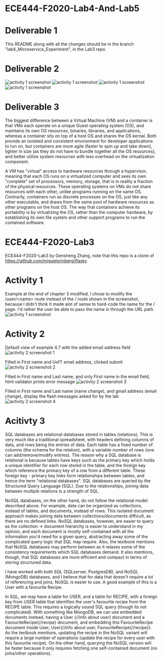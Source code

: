 # ECE444-F2020-Lab4-And-Lab5
# Deliverable 1
This README along with all the changes should be in the branch "lab4_Microservice_Experiment", in the Lab3 repo.
# Deliverable 2
![activity 1 screenshot](https://github.com/UTkzhang/ECE444-F2020-Lab3/blob/master/assignment_imgs/Snip20201005_43.png)
![activity 1 screenshot](https://github.com/UTkzhang/ECE444-F2020-Lab3/blob/master/assignment_imgs/Snip20201005_44.png)
![activity 1 screenshot](https://github.com/UTkzhang/ECE444-F2020-Lab3/blob/master/assignment_imgs/Snip20201005_45.png)
![activity 1 screenshot](https://github.com/UTkzhang/ECE444-F2020-Lab3/blob/master/assignment_imgs/Snip20201005_46.png)

# Deliverable 3
The biggest difference between a Virtual Machine (VM) and a container is that VMs each operate on a unique Guest operating system (OS), and maintains its own OS resources, binaries, libraries, and applications, whereas a container sits on top of a host OS and shares the OS kernal. Both provide an isolated and consistent environment for developer applications to run on, but containers are more agile (faster to spin up and take down), lighter in size (as they do not have to bundle together all the OS resources), and better utilize system resources with less overhead on the virtualization component. 

A VM has "virtual" access to hardware resources through a hypervisor, meaning that each OS runs on a virtualized computer and sees its own "complete" set of processors, memory, storage, that is in reality a fraction of the physical resources. These operating systems on VMs do not share resources with each other, unlike programs running on the same OS. Contrarily, containers run as discrete processes on the OS, just like any other executable, and draws from the same pool of hardware resources as other programs on the host OS. The way that containers achieve its portability is by virtualizing the OS, rather than the computer hardware, by establishing its own file system and other support programs to run the contained software.


# ECE444-F2020-Lab3
 ECE444-F2020-Lab3 by Gensheng Zhang, note that this repo is a clone of https://github.com/miguelgrinberg/flasky

# Activity 1
Example at the end of chapter 3 modified, I chose to modify the /user/\<name\> route instead of the / route shown in the screenshot, because I didn't think it made alot of sense to hard-code the name for the / page. I'd rather the user be able to pass the name in through the URL path.
![activity 1 screenshot](https://github.com/UTkzhang/ECE444-F2020-Lab3/blob/master/assignment_imgs/Snip20200928_33.png)

# Activity 2
Default view of example 4.7 with the added email address field
![activity 2 screenshot 1](https://github.com/UTkzhang/ECE444-F2020-Lab3/blob/master/assignment_imgs/Snip20200929_34.png)

Filled in First name and UofT email address, clicked submit
![activity 2 screenshot 2](https://github.com/UTkzhang/ECE444-F2020-Lab3/blob/master/assignment_imgs/Snip20200929_35.png)

Filled in First name and Last name, and only First name in the email field, html validator prints error message
![activity 2 screenshot 3](https://github.com/UTkzhang/ECE444-F2020-Lab3/blob/master/assignment_imgs/Snip20200929_37.png)

Filled in First name and Last name (name change), and gmail address (email change), display the flash messages asked for by the lab
![activity 2 screenshot 4](https://github.com/UTkzhang/ECE444-F2020-Lab3/blob/master/assignment_imgs/Snip20200929_38.png)

# Acitivty 3
SQL databases are relational databases stored in tables (relations). This is very much like a traditional spreadsheet, with headers defining columns of data, and rows being the entries of data. Each table has a fixed number of columns (the schema for the relation), with a variable number of rows (one can add/remove/modify entries). The reason why a SQL database is relational is because tables have keys such as the primary key which holds a unique identifier for each row stored in the table, and the foreign key which reference the primary key of a row from a different table. These foreign key - primary key links form relationships between tables, and hence the term "relational databases". SQL databases are queried by the Structured Query Language (SQL). Due to the relationships, joining data between multiple relations is a strength of SQL.
 
NoSQL databases, on the other hand, do not follow the relational model described above. For example, data can be organized as collections, instead of tables, and documents, instead of rows. This isolated document approach makes joining data between collections/documents difficult, as there are no defined links. NoSQL databases, however, are easier to query as the collection -> document hierarchy is easier to understand in my opinion, and each document is mostly self-contained with all the information you'd need for a given query, abstracting away some of the complicated query logic that SQL may require. Also, the textbook mentions that NoSQL databases may perform between as it relaxes some of the consistency requirements which SQL databases demand. It also mentions, though, that SQL databases are more efficient and compact in terms of storing structured data. 

I have worked with both SQL (SQLserver, PostgresDB), and NoSQL (MongoDB) databases, and I believe that for data that doesn't require a lot of referencing and joins, NoSQL is easier to use. A good example of this is a User with a favourite Recipe.

In SQL, we may have a table for USER, and a table for RECIPE, with a foreign key from USER table that identifies the user's favourite recipe from the RECIPE table. This requires a logically sound SQL query (though its not complicated). With something like MongoDB, we can use embedded documents instead, having a User {//info about user} document and a FavouriteRecipe{//recipe} document, and embedding this FavouriteRecipe document inside User, User{//info about user, FavouriteRecipe{//recipe}}. As the textbook mentions, updating the recipe in the NoSQL variant will require a large number of operations (update the recipe for every user with this favourite recipe). On the other hand, querying the NoSQL version will be faster because it only requires fetching one self-contained document (no joins/other operations). 
